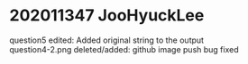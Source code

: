 # 202011347 JooHyuckLee
question5 edited: Added original string to the output <br />
question4-2.png deleted/added: github image push bug fixed